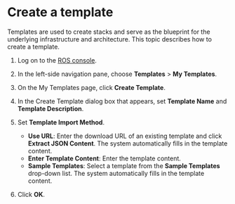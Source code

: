 # Create a template

Templates are used to create stacks and serve as the blueprint for the underlying infrastructure and architecture. This topic describes how to create a template.

1.  Log on to the [ROS console](http://ros.console.aliyun.com).

2.  In the left-side navigation pane, choose **Templates** \> **My Templates**.

3.  On the My Templates page, click **Create Template**.

4.  In the Create Template dialog box that appears, set **Template Name** and **Template Description**.

5.  Set **Template Import Method**.

    -   **Use URL**: Enter the download URL of an existing template and click **Extract JSON Content**. The system automatically fills in the template content.
    -   **Enter Template Content**: Enter the template content.
    -   **Sample Templates**: Select a template from the **Sample Templates** drop-down list. The system automatically fills in the template content.
6.  Click **OK**.


